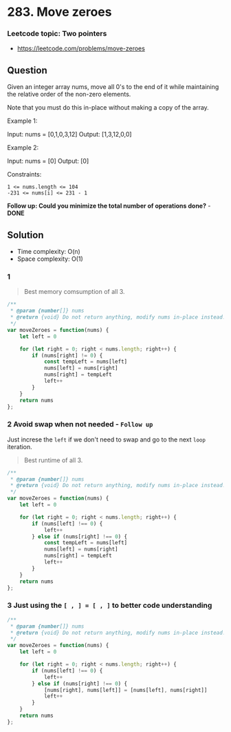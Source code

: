# 283. Move zeroes

### Leetcode topic: Two pointers

- https://leetcode.com/problems/move-zeroes

## Question

Given an integer array nums, move all 0's to the end of it while maintaining the relative order of the non-zero elements.

Note that you must do this in-place without making a copy of the array.

Example 1:

Input: nums = [0,1,0,3,12]
Output: [1,3,12,0,0]

Example 2:

Input: nums = [0]
Output: [0]

Constraints:

    1 <= nums.length <= 104
    -231 <= nums[i] <= 231 - 1
 
**Follow up: Could you minimize the total number of operations done?** - **DONE**

## Solution

- Time complexity: O(n)
- Space complexity: O(1)

### 1

> Best memory comsumption of all 3.

```javascript
/**
 * @param {number[]} nums
 * @return {void} Do not return anything, modify nums in-place instead.
 */
var moveZeroes = function(nums) {
    let left = 0

    for (let right = 0; right < nums.length; right++) {
        if (nums[right] != 0) {
            const tempLeft = nums[left]
            nums[left] = nums[right]
            nums[right] = tempLeft
            left++
        }
    }
    return nums
};
``` 

### 2 Avoid swap when not needed - `Follow up`

Just increse the `left` if we don't need to swap and go to the next `loop` iteration.

> Best runtime of all 3.

```javascript
/**
 * @param {number[]} nums
 * @return {void} Do not return anything, modify nums in-place instead.
 */
var moveZeroes = function(nums) {
    let left = 0

    for (let right = 0; right < nums.length; right++) {
        if (nums[left] !== 0) {
            left++
        } else if (nums[right] !== 0) {
            const tempLeft = nums[left]
            nums[left] = nums[right]
            nums[right] = tempLeft
            left++
        }
    }
    return nums
};
``` 

### 3 Just using the `[ , ] = [ , ]` to better code understanding

```javascript
/**
 * @param {number[]} nums
 * @return {void} Do not return anything, modify nums in-place instead.
 */
var moveZeroes = function(nums) {
    let left = 0

    for (let right = 0; right < nums.length; right++) {
        if (nums[left] !== 0) {
            left++
        } else if (nums[right] !== 0) {
            [nums[right], nums[left]] = [nums[left], nums[right]] 
            left++
        }
    }
    return nums
};
``` 
